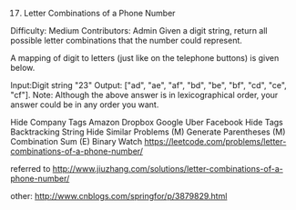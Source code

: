 17. Letter Combinations of a Phone Number

Difficulty: Medium
Contributors: Admin
Given a digit string, return all possible letter combinations that the number could represent.

A mapping of digit to letters (just like on the telephone buttons) is given below.



Input:Digit string "23"
Output: ["ad", "ae", "af", "bd", "be", "bf", "cd", "ce", "cf"].
Note:
Although the above answer is in lexicographical order, your answer could be in any order you want.

Hide Company Tags Amazon Dropbox Google Uber Facebook
Hide Tags Backtracking String
Hide Similar Problems (M) Generate Parentheses (M) Combination Sum (E) Binary Watch
https://leetcode.com/problems/letter-combinations-of-a-phone-number/

referred to http://www.jiuzhang.com/solutions/letter-combinations-of-a-phone-number/

other: http://www.cnblogs.com/springfor/p/3879829.html
